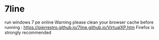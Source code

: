 # 7line
run windows 7 pe online
Warning please clean your browser cache before running : https://pierrestro.github.io/7line.github.io/VirtualXP.htm
Firefox is strongly recommended
